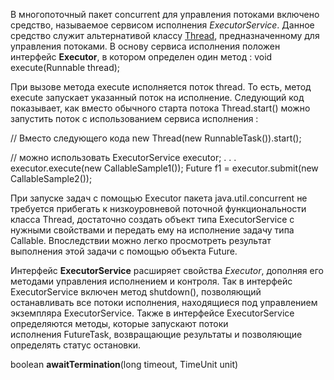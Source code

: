 В многопоточный пакет concurrent для управления потоками включено средство, называемое сервисом исполнения _ExecutorService_. Данное средство служит альтернативой классу [Thread](https://java-online.ru/java-thread.xhtml), предназначенному для управления потоками. В основу сервиса исполнения положен интерфейс **Executor**, в котором определен один метод : 
	void execute(Runnable thread);

При вызове метода execute исполняется поток thread. То есть, метод execute запускает указанный поток на исполнение. Следующий код показывает, как вместо обычного старта потока Thread.start() можно запустить поток с использованием сервиса исполнения :

// Вместо следующего кода
new Thread(new RunnableTask()).start();

// можно использовать
ExecutorService executor;
. . .
executor.execute(new CallableSample1());
Future<String> f1 = executor.submit(new CallableSample2());

При запуске задач с помощью Executor пакета java.util.concurrent не требуется прибегать к низкоуровневой поточной функциональности класса Thread, достаточно создать объект типа ExecutorService с нужными свойствами и передать ему на исполнение задачу типа Callable. Впоследствии можно легко просмотреть результат выполнения этой задачи с помощью объекта Future.

Интерфейс **ExecutorService** расширяет свойства _Executor_, дополняя его методами управления исполнением и контроля. Так в интерфейс ExecutorService включен метод shutdown(), позволяющий останавливать все потоки исполнения, находящиеся под управлением экземпляра ExecutorService. Также в интерфейсе ExecutorService определяются методы, которые запускают потоки исполнения FutureTask, возвращающие результаты и позволяющие определять статус остановки.

boolean **awaitTermination**(long timeout, TimeUnit unit)
